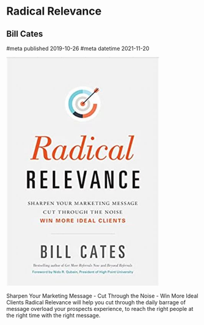 # Radical Relevance
## Bill Cates
#meta published 2019-10-26
#meta datetime 2021-11-20

![Radical Relevance: Sharpen Your Marketing Message – Cut Through the Noise – Win More Ideal Clients](covers/radical-relevance.jpg)

Sharpen Your Marketing Message - Cut Through the Noise - Win More Ideal Clients Radical
Relevance will help you cut through the daily barrage of message overload your
prospects experience, to reach the right people at the right time with the right
message.